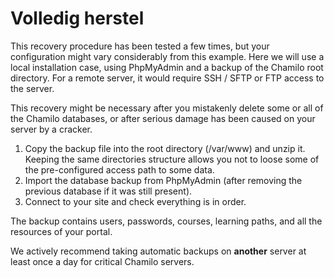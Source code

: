 # Volledig herstel

This recovery procedure has been tested a few times, but your configuration might vary considerably from this example. Here we will use a local installation case, using PhpMyAdmin and a backup of the Chamilo root directory. For a remote server, it would require SSH / SFTP or FTP access to the server.

This recovery might be necessary after you mistakenly delete some or all of the Chamilo databases, or after serious damage has been caused on your server by a cracker.

1. Copy the backup file into the root directory \(/var/www\) and unzip it. Keeping the same directories structure allows you not to loose some of the pre-configured access path to some data.
2. Import the database backup from PhpMyAdmin \(after removing the previous database if it was still present\).
3. Connect to your site and check everything is in order.

The backup contains users, passwords, courses, learning paths, and all the resources of your portal.

We actively recommend taking automatic backups on **another** server at least once a day for critical Chamilo servers.

